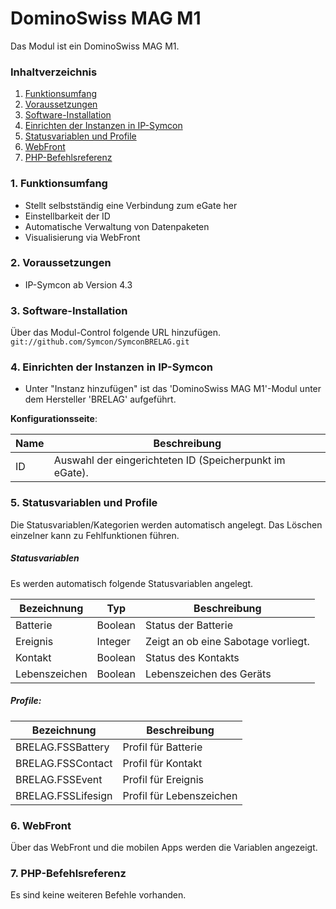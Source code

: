 # DominoSwiss MAG M1
Das Modul ist ein DominoSwiss MAG M1.

### Inhaltverzeichnis

1. [Funktionsumfang](#1-funktionsumfang)
2. [Voraussetzungen](#2-voraussetzungen)
3. [Software-Installation](#3-software-installation)
4. [Einrichten der Instanzen in IP-Symcon](#4-einrichten-der-instanzen-in-ip-symcon)
5. [Statusvariablen und Profile](#5-statusvariablen-und-profile)
6. [WebFront](#6-webfront)
7. [PHP-Befehlsreferenz](#7-php-befehlsreferenz)

### 1. Funktionsumfang

* Stellt selbstständig eine Verbindung zum eGate her
* Einstellbarkeit der ID
* Automatische Verwaltung von Datenpaketen
* Visualisierung via WebFront

### 2. Voraussetzungen

- IP-Symcon ab Version 4.3

### 3. Software-Installation

Über das Modul-Control folgende URL hinzufügen.  
`git://github.com/Symcon/SymconBRELAG.git`  

### 4. Einrichten der Instanzen in IP-Symcon

- Unter "Instanz hinzufügen" ist das 'DominoSwiss MAG M1'-Modul unter dem Hersteller 'BRELAG' aufgeführt.  

__Konfigurationsseite__:

Name     | Beschreibung
-------- | ---------------------------------
ID       | Auswahl der eingerichteten ID (Speicherpunkt im eGate).

### 5. Statusvariablen und Profile

Die Statusvariablen/Kategorien werden automatisch angelegt. Das Löschen einzelner kann zu Fehlfunktionen führen.

##### Statusvariablen

Es werden automatisch folgende Statusvariablen angelegt.

Bezeichnung   | Typ     | Beschreibung
------------- | ------- | -----------
Batterie      | Boolean | Status der Batterie
Ereignis      | Integer | Zeigt an ob eine Sabotage vorliegt.
Kontakt       | Boolean | Status des Kontakts
Lebenszeichen | Boolean | Lebenszeichen des Geräts


##### Profile:

Bezeichnung        | Beschreibung
------------------ | -----------------
BRELAG.FSSBattery  | Profil für Batterie
BRELAG.FSSContact  | Profil für Kontakt
BRELAG.FSSEvent    | Profil für Ereignis
BRELAG.FSSLifesign | Profil für Lebenszeichen

### 6. WebFront

Über das WebFront und die mobilen Apps werden die Variablen angezeigt.

### 7. PHP-Befehlsreferenz

Es sind keine weiteren Befehle vorhanden.